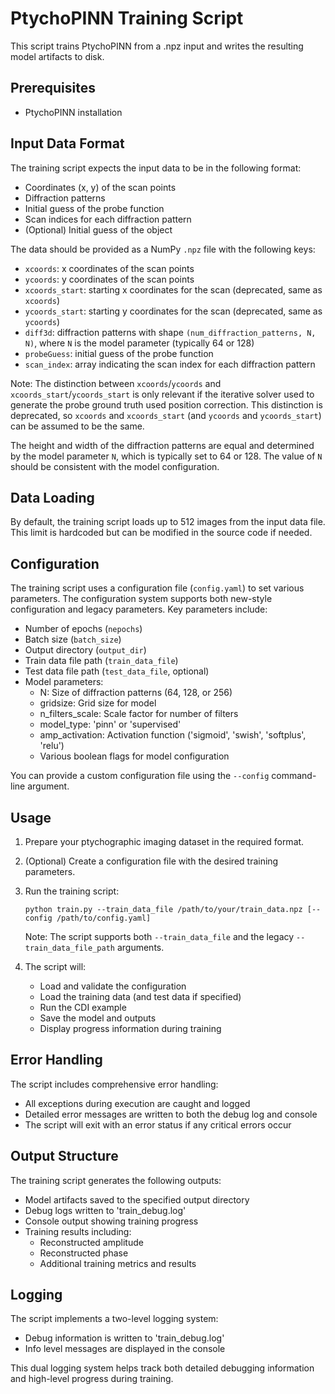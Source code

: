 # PtychoPINN Training Script

This script trains PtychoPINN from a .npz input and writes the resulting model artifacts to disk.

## Prerequisites

- PtychoPINN installation

## Input Data Format

The training script expects the input data to be in the following format:

- Coordinates (x, y) of the scan points
- Diffraction patterns
- Initial guess of the probe function
- Scan indices for each diffraction pattern
- (Optional) Initial guess of the object

The data should be provided as a NumPy `.npz` file with the following keys:
- `xcoords`: x coordinates of the scan points
- `ycoords`: y coordinates of the scan points
- `xcoords_start`: starting x coordinates for the scan (deprecated, same as `xcoords`)
- `ycoords_start`: starting y coordinates for the scan (deprecated, same as `ycoords`)
- `diff3d`: diffraction patterns with shape `(num_diffraction_patterns, N, N)`, where `N` is the model parameter (typically 64 or 128)
- `probeGuess`: initial guess of the probe function
- `scan_index`: array indicating the scan index for each diffraction pattern

Note: The distinction between `xcoords`/`ycoords` and `xcoords_start`/`ycoords_start` is only relevant if the iterative solver used to generate the probe ground truth used position correction. This distinction is deprecated, so `xcoords` and `xcoords_start` (and `ycoords` and `ycoords_start`) can be assumed to be the same.

The height and width of the diffraction patterns are equal and determined by the model parameter `N`, which is typically set to 64 or 128. The value of `N` should be consistent with the model configuration.

## Data Loading

By default, the training script loads up to 512 images from the input data file. This limit is hardcoded but can be modified in the source code if needed.

## Configuration

The training script uses a configuration file (`config.yaml`) to set various parameters. The configuration system supports both new-style configuration and legacy parameters. Key parameters include:

- Number of epochs (`nepochs`)
- Batch size (`batch_size`)
- Output directory (`output_dir`)
- Train data file path (`train_data_file`)
- Test data file path (`test_data_file`, optional)
- Model parameters:
  - N: Size of diffraction patterns (64, 128, or 256)
  - gridsize: Grid size for model
  - n_filters_scale: Scale factor for number of filters
  - model_type: 'pinn' or 'supervised'
  - amp_activation: Activation function ('sigmoid', 'swish', 'softplus', 'relu')
  - Various boolean flags for model configuration

You can provide a custom configuration file using the `--config` command-line argument.

## Usage

1. Prepare your ptychographic imaging dataset in the required format.

2. (Optional) Create a configuration file with the desired training parameters.

3. Run the training script:
   ```
   python train.py --train_data_file /path/to/your/train_data.npz [--config /path/to/config.yaml]
   ```
   Note: The script supports both `--train_data_file` and the legacy `--train_data_file_path` arguments.

4. The script will:
   - Load and validate the configuration
   - Load the training data (and test data if specified)
   - Run the CDI example
   - Save the model and outputs
   - Display progress information during training

## Error Handling

The script includes comprehensive error handling:
- All exceptions during execution are caught and logged
- Detailed error messages are written to both the debug log and console
- The script will exit with an error status if any critical errors occur

## Output Structure

The training script generates the following outputs:

- Model artifacts saved to the specified output directory
- Debug logs written to 'train_debug.log'
- Console output showing training progress
- Training results including:
  - Reconstructed amplitude
  - Reconstructed phase
  - Additional training metrics and results

## Logging

The script implements a two-level logging system:
- Debug information is written to 'train_debug.log'
- Info level messages are displayed in the console

This dual logging system helps track both detailed debugging information and high-level progress during training.


